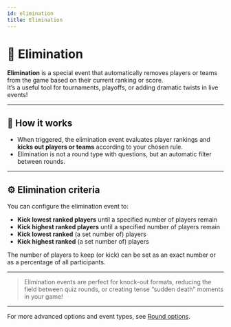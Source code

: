```yaml
---
id: elimination
title: Elimination
---
```


# 🚫 Elimination

**Elimination** is a special event that automatically removes players or teams from the game based on their current ranking or score.  
It’s a useful tool for tournaments, playoffs, or adding dramatic twists in live events!

---

## 📝 How it works

- When triggered, the elimination event evaluates player rankings and **kicks out players or teams** according to your chosen rule.
- Elimination is not a round type with questions, but an automatic filter between rounds.

---

## ⚙️ Elimination criteria

You can configure the elimination event to:

- **Kick lowest ranked players** until a specified number of players remain
- **Kick highest ranked players** until a specified number of players remain
- **Kick lowest ranked** (a set number of) players
- **Kick highest ranked** (a set number of) players

The number of players to keep (or kick) can be set as an exact number or as a percentage of all participants.

---

> Elimination events are perfect for knock-out formats, reducing the field between quiz rounds, or creating tense “sudden death” moments in your game!

---

For more advanced options and event types, see [Round options](../../editor/008-round-options.md).
